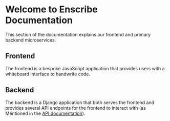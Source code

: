 # Welcome to Enscribe Documentation

This section of the documentation explains our frontend and primary backend microservices.

## Frontend
The frontend is a bespoke JavaScript application that provides users with a whiteboard interface to handwrite code.

## Backend
The backend is a Django application that both serves the frontend and provides several API endpoints for the frontend to interact with (as Mentioned in the [API documentation](api.md)).
